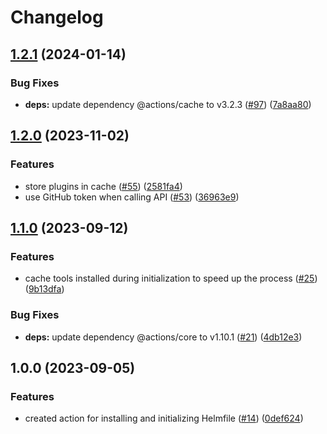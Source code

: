 # Changelog

## [1.2.1](https://github.com/heypigeonhq/setup-helmfile/compare/v1.2.0...v1.2.1) (2024-01-14)


### Bug Fixes

* **deps:** update dependency @actions/cache to v3.2.3 ([#97](https://github.com/heypigeonhq/setup-helmfile/issues/97)) ([7a8aa80](https://github.com/heypigeonhq/setup-helmfile/commit/7a8aa80f7e379bbf6fd7e5d07e26674a6ffba269))

## [1.2.0](https://github.com/heypigeonhq/setup-helmfile/compare/v1.1.0...v1.2.0) (2023-11-02)


### Features

* store plugins in cache ([#55](https://github.com/heypigeonhq/setup-helmfile/issues/55)) ([2581fa4](https://github.com/heypigeonhq/setup-helmfile/commit/2581fa4d1ef874a727154412f415be95ab7de06e))
* use GitHub token when calling API ([#53](https://github.com/heypigeonhq/setup-helmfile/issues/53)) ([36963e9](https://github.com/heypigeonhq/setup-helmfile/commit/36963e9ae5fe556fc5a3110b8e3a8ef358afa29f))

## [1.1.0](https://github.com/heypigeonhq/setup-helmfile/compare/v1.0.0...v1.1.0) (2023-09-12)


### Features

* cache tools installed during initialization to speed up the process ([#25](https://github.com/heypigeonhq/setup-helmfile/issues/25)) ([9b13dfa](https://github.com/heypigeonhq/setup-helmfile/commit/9b13dfa5f8a8a2d89d7bbfcf0f2500897c1bbc94))


### Bug Fixes

* **deps:** update dependency @actions/core to v1.10.1 ([#21](https://github.com/heypigeonhq/setup-helmfile/issues/21)) ([4db12e3](https://github.com/heypigeonhq/setup-helmfile/commit/4db12e3b7823973313aaca02fd804cb5a1a66add))

## 1.0.0 (2023-09-05)


### Features

* created action for installing and initializing Helmfile ([#14](https://github.com/heypigeonhq/setup-helmfile/issues/14)) ([0def624](https://github.com/heypigeonhq/setup-helmfile/commit/0def6242f0ab282447fd622d538dadebdef84aed))
